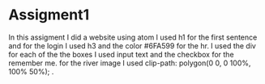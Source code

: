 # Assigment1
In this assigment I did a website using atom I used h1 for the first sentence and for the login I used h3 and the color #6FA599 for the hr.
I used the div for each of the the boxes I used input text and the checkbox for the remember me.
for the river image I used clip-path: polygon(0 0, 0 100%, 100% 50%); .
